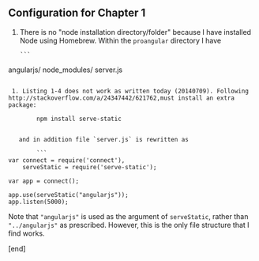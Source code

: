 ## Configuration for Chapter 1

 1. There is no "node installation directory/folder" because I have installed Node using Homebrew. Within the `proangular` directory I have

        ```
angularjs/
node_modules/
server.js
```

 1. Listing 1-4 does not work as written today (20140709). Following http://stackoverflow.com/a/24347442/621762,must install an extra package:

        npm install serve-static


   and in addition file `server.js` is rewritten as

        ```
var connect = require('connect'),
    serveStatic = require('serve-static');

var app = connect();

app.use(serveStatic("angularjs"));
app.listen(5000);
```

   Note that `"angularjs"` is used as the argument of `serveStatic`, rather than `"../angularjs"` as prescribed. However, this is the only file structure that I find works.

[end]
